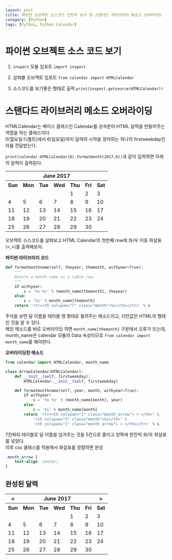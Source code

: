 ```yaml
---
layout: post
title: 파이썬 오브젝트 소스코드 간단히 보기 및 스탠다드 라이브러리 메소드 오버라이딩
category: [Python]
tags: [Python, Python Calendar]
---
```


# 파이썬 오브젝트 소스 코드 보기
1. `inspect` 모듈 임포트
`import inspect`  
<!--more-->
2. 살펴볼 오브젝트 임포트
`from calendar import HTMLCalendar`  

3. 소스코드를 보기좋은 형태로 출력
`print(inspect.getsource(HTMLCalendar))`  


# 스탠다드 라이브러리 메소드 오버라이딩
HTMLCalendar는 베이스 클래스인 Calendar를 상속받아 HTML 달력을 만들어주는 역할을 하는 클래스이다.  
0(월요일:디폴트)에서 6(일요일)까지 달력의 시작을 정의하는 하나의 firstweekday인자를 전달받는다.    

`print(calendar.HTMLCalendar(6).formatmonth(2017,6))`과 같이 입력하면 아래의 달력이 출력된다.

<table border="0" cellpadding="0" cellspacing="0" class="month">
<tr><th colspan="7" class="month">June 2017</th></tr>
<tr><th class="sun">Sun</th><th class="mon">Mon</th><th class="tue">Tue</th><th class="wed">Wed</th><th class="thu">Thu</th><th class="fri">Fri</th><th class="sat">Sat</th></tr>
<tr><td class="noday">&nbsp;</td><td class="noday">&nbsp;</td><td class="noday">&nbsp;</td><td class="noday">&nbsp;</td><td class="thu">1</td><td class="fri">2</td><td class="sat">3</td></tr>
<tr><td class="sun">4</td><td class="mon">5</td><td class="tue">6</td><td class="wed">7</td><td class="thu">8</td><td class="fri">9</td><td class="sat">10</td></tr>
<tr><td class="sun">11</td><td class="mon">12</td><td class="tue">13</td><td class="wed">14</td><td class="thu">15</td><td class="fri">16</td><td class="sat">17</td></tr>
<tr><td class="sun">18</td><td class="mon">19</td><td class="tue">20</td><td class="wed">21</td><td class="thu">22</td><td class="fri">23</td><td class="sat">24</td></tr>
<tr><td class="sun">25</td><td class="mon">26</td><td class="tue">27</td><td class="wed">28</td><td class="thu">29</td><td class="fri">30</td><td class="noday">&nbsp;</td></tr>
</table>

오브젝트 소스코드를 살펴보고 HTML Calendar의 첫번째 row에 좌/우 이동 화살표(<,>)를 출력해보자.  

**파이썬 라이브러리 코드**  
    


``` python
def formatmonthname(self, theyear, themonth, withyear=True):
    """
    Return a month name as a table row.
    """
    if withyear:
        s = '%s %s' % (month_name[themonth], theyear)
    else:
        s = '%s' % month_name[themonth]
    return '<tr><th colspan="7" class="month">%s</th></tr>' % s
```

주석을 보면 달 이름을 테이블 행 형태로 돌려주는 메소드이고, 리턴값은 HTML의 형태인 것을 알 수 있다.  
해당 메소드를 바로 오버라이딩 하면 `month_name[themonth]` 구문에서 오류가 뜨는데,  
month_name은 calendar 모듈의 Data 속성이므로 `from calendar import month_name`를 해야한다. 

**오버라이딩한 메소드**
``` python
from calendar import HTMLCalendar, month_name

class ArrowCalendar(HTMLCalendar):
    def __init__(self, firstweekday):
        HTMLCalendar.__init__(self, firstweekday)

    def formatmonthname(self, year, month, withyear=True):
        if withyear:
            s = '%s %s' % (month_name[month], year)
        else:
            s = '%s' % month_name[month]
        return '<tr><th colspan="1" class="month_arrow"> < </th>' \
            '<th colspan="5" class="month">%s</th>' \
            '<th colspan="1" class="month_arrow"> > </th></tr>' % s
```
7칸짜리 테이블로 달 이름을 넘겨주는 것을 5칸으로 줄이고 양쪽에 한칸씩 좌/우 화살표를 넣었다.  
이후 css 클래스를 적용해서 화살표를 정렬하면 완성

``` css
.month_arrow {
    text-align: center;
}
```

## 완성된 달력 
<table border="0" cellpadding="0" cellspacing="0" class="month">
<tr><th colspan="1" class="month_arrow"> < </th><th colspan="5" class="month">June 2017</th><th colspan="1" class="month_arrow"> > </th></tr>
<tr><th class="sun">Sun</th><th class="mon">Mon</th><th class="tue">Tue</th><th class="wed">Wed</th><th class="thu">Thu</th><th class="fri">Fri</th><th class="sat">Sat</th></tr>
<tr><td class="noday">&nbsp;</td><td class="noday">&nbsp;</td><td class="noday">&nbsp;</td><td class="noday">&nbsp;</td><td class="thu">1</td><td class="fri">2</td><td class="sat">3</td></tr>
<tr><td class="sun">4</td><td class="mon">5</td><td class="tue">6</td><td class="wed">7</td><td class="thu">8</td><td class="fri">9</td><td class="sat">10</td></tr>
<tr><td class="sun">11</td><td class="mon">12</td><td class="tue">13</td><td class="wed">14</td><td class="thu">15</td><td class="fri">16</td><td class="sat">17</td></tr>
<tr><td class="sun">18</td><td class="mon">19</td><td class="tue">20</td><td class="wed">21</td><td class="thu">22</td><td class="fri">23</td><td class="sat">24</td></tr>
<tr><td class="sun">25</td><td class="mon">26</td><td class="tue">27</td><td class="wed">28</td><td class="thu">29</td><td class="fri">30</td><td class="noday">&nbsp;</td></tr>
</table>



